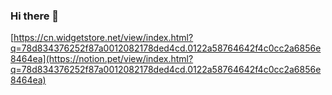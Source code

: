 ### Hi there 👋

<!--
**pepperTt12138/pepperTt12138** is a ✨ _special_ ✨ repository because its `README.md` (this file) appears on your GitHub profile.

Here are some ideas to get you started:

- 🔭 I’m currently working on ...
- 🌱 I’m currently learning ...
- 👯 I’m looking to collaborate on ...
- 🤔 I’m looking for help with ...
- 💬 Ask me about ...
- 📫 How to reach me: ...
- 😄 Pronouns: ...
- ⚡ Fun fact: ...
-->
[https://cn.widgetstore.net/view/index.html?q=78d834376252f87a0012082178ded4cd.0122a58764642f4c0cc2a6856e8464ea](https://notion.pet/view/index.html?q=78d834376252f87a0012082178ded4cd.0122a58764642f4c0cc2a6856e8464ea)
